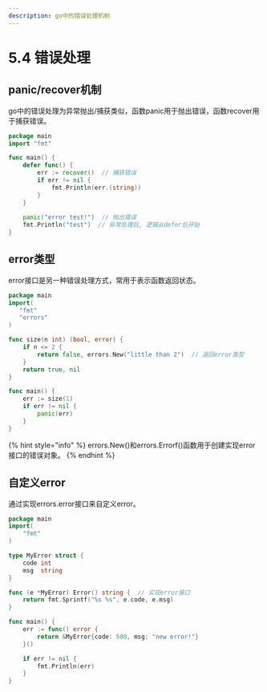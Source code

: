 ```yaml
---
description: go中的错误处理机制
---
```


# 5.4 错误处理

## panic/recover机制

go中的错误处理为异常抛出/捕获类似，函数panic用于抛出错误，函数recover用于捕获错误。

```go
package main
import "fmt"

func main() {
	defer func() {
		err := recover()  // 捕获错误
		if err != nil {
			fmt.Println(err.(string))
		}
	}
	
	panic("error test!")  // 抛出错误
    fmt.Println("test")  // 异常处理后, 逻辑从defer后开始
}
```

## error类型

error接口是另一种错误处理方式，常用于表示函数返回状态。

```go
package main
import(
   "fmt"
   "errors"
)

func size(n int) (bool, error) {
    if n <= 2 {
        return false, errors.New("little than 2")  // 返回error类型
    }
    return true, nil
}

func main() {
    err := size(1)
    if err != nil {
        panic(err)
    }
}
```

{% hint style="info" %}
errors.New()和errors.Errorf()函数用于创建实现error接口的错误对象。
{% endhint %}

## 自定义error

通过实现errors.error接口来自定义error。

```go
package main
import(
    "fmt"
)

type MyError struct {
    code int
    msg  string 
}

func (e *MyError) Error() string {  // 实现error接口
    return fmt.Sprintf("%s %s", e.code, e.msg)
}

func main() {
    err := func() error {
        return &MyError{code: 500, msg: "new error!"}
    }()

    if err != nil {
        fmt.Println(err)
    }
}
```
